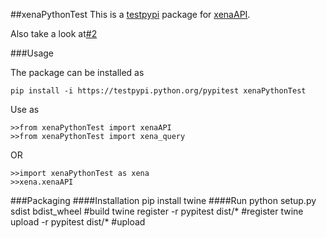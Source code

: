 ##xenaPythonTest
This is a [testpypi](https://testpypi.python.org/pypi) package for [xenaAPI](https://github.com/jingchunzhu/cgDataNew/tree/master/xena).


Also take a look at[#2](https://github.com/ucscXena/python-scripts/issues/2)

###Usage


The package can be installed as
 
    pip install -i https://testpypi.python.org/pypitest xenaPythonTest 

Use as 

    >>from xenaPythonTest import xenaAPI
    >>from xenaPythonTest import xena_query
 
 OR
 
    >>import xenaPythonTest as xena
    >>xena.xenaAPI                
    


###Packaging 
####Installation 
    pip install twine
####Run
    python setup.py sdist bdist_wheel           #build
    twine register -r pypitest dist/*           #register 
    twine upload -r pypitest dist/*             #upload 
